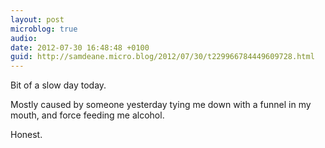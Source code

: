 ```yaml
---
layout: post
microblog: true
audio: 
date: 2012-07-30 16:48:48 +0100
guid: http://samdeane.micro.blog/2012/07/30/t229966784449609728.html
---
```

Bit of a slow day today.

Mostly caused by someone yesterday tying me down with a funnel in my mouth, and force feeding me alcohol.

Honest.
